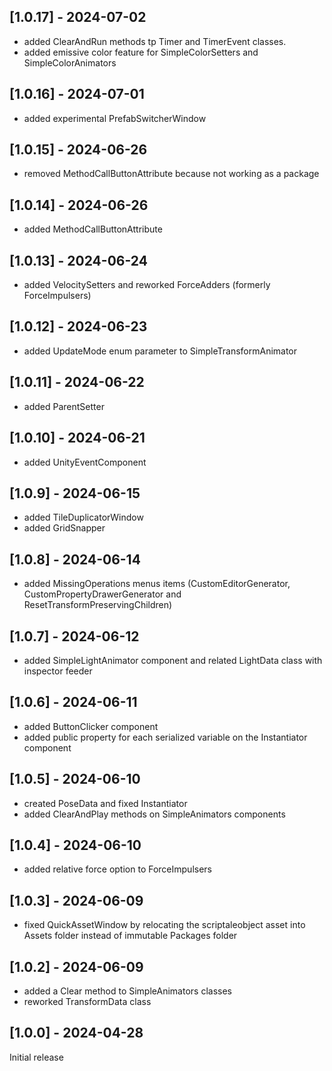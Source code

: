 ## [1.0.17] - 2024-07-02

- added ClearAndRun methods tp Timer and TimerEvent classes.
- added emissive color feature for SimpleColorSetters and SimpleColorAnimators

## [1.0.16] - 2024-07-01

- added experimental PrefabSwitcherWindow

## [1.0.15] - 2024-06-26

- removed MethodCallButtonAttribute because not working as a package

## [1.0.14] - 2024-06-26

- added MethodCallButtonAttribute

## [1.0.13] - 2024-06-24

- added VelocitySetters and reworked ForceAdders (formerly ForceImpulsers)

## [1.0.12] - 2024-06-23

- added UpdateMode enum parameter to SimpleTransformAnimator

## [1.0.11] - 2024-06-22

- added ParentSetter

## [1.0.10] - 2024-06-21

- added UnityEventComponent

## [1.0.9] - 2024-06-15

- added TileDuplicatorWindow
- added GridSnapper

## [1.0.8] - 2024-06-14

- added MissingOperations menus items (CustomEditorGenerator, CustomPropertyDrawerGenerator and ResetTransformPreservingChildren)

## [1.0.7] - 2024-06-12

- added SimpleLightAnimator component and related LightData class with inspector feeder

## [1.0.6] - 2024-06-11

- added ButtonClicker component
- added public property for each serialized variable on the Instantiator component

## [1.0.5] - 2024-06-10

- created PoseData and fixed Instantiator
- added ClearAndPlay methods on SimpleAnimators components

## [1.0.4] - 2024-06-10

- added relative force option to ForceImpulsers

## [1.0.3] - 2024-06-09

- fixed QuickAssetWindow by relocating the scriptaleobject asset into Assets folder instead of immutable Packages folder

## [1.0.2] - 2024-06-09

- added a Clear method to SimpleAnimators classes
- reworked TransformData class

## [1.0.0] - 2024-04-28

Initial release